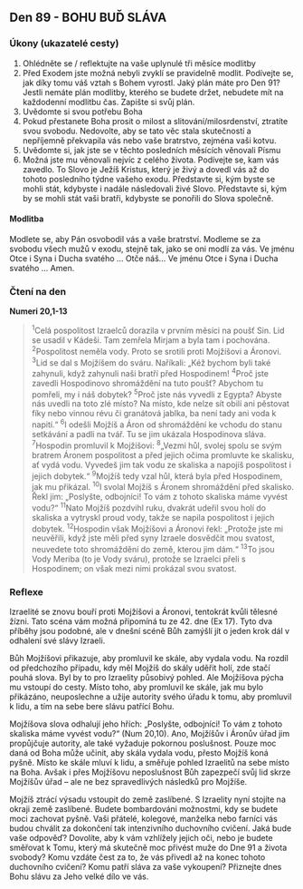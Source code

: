 ## Den 89 - BOHU BUĎ SLÁVA

### Úkony (ukazatelé cesty)

1. Ohlédněte se / reflektujte na vaše uplynulé tři měsíce modlitby
1. Před Exodem jste možná nebyli zvyklí se pravidelně modlit. Podívejte se, jak díky tomu váš vztah s Bohem vyrostl. Jaký plán máte pro Den 91? Jestli nemáte plán modlitby, kterého se budete držet, nebudete mít na každodenní modlitbu čas. Zapište si svůj plán.
1. Uvědomte si svou potřebu Boha
1. Pokud přestanete Boha prosit o milost a slitování/milosrdenství, ztratíte svou svobodu. Nedovolte, aby se tato věc stala skutečností a nepříjemně překvapila vás nebo vaše bratrstvo, zejména vaši kotvu.
1. Uvědomte si, jak jste se v těchto posledních měsících věnovali Písmu
1. Možná jste mu věnovali nejvíc z celého života. Podívejte se, kam vás zavedlo. To Slovo je Ježíš Kristus, který je živý a dovedl vás až do tohoto posledního týdne vašeho exodu. Představte si, kým byste se mohli stát, kdybyste i nadále následovali živé Slovo. Představte si, kým by se mohli stát vaši bratři, kdybyste se ponořili do Slova společně.

#### Modlitba

Modlete se, aby Pán osvobodil vás a vaše bratrství.
Modleme se za svobodu všech mužů v exodu, stejně tak, jako se oni modlí za vás.
Ve jménu Otce i Syna i Ducha svatého … Otče náš… Ve jménu Otce i Syna i Ducha svatého … Amen.

### Čtení na den

**Numeri 20,1-13**

> <sup>1</sup>Celá pospolitost Izraelců dorazila v prvním měsíci na poušť Sin. Lid se usadil v Kádeši. Tam zemřela Mirjam a byla tam i pochována.
> <sup>2</sup>Pospolitost neměla vody. Proto se srotili proti Mojžíšovi a Áronovi.
> <sup>3</sup>Lid se dal s Mojžíšem do sváru. Naříkali: „Kéž bychom byli také zahynuli, když zahynuli naši bratří před Hospodinem!
> <sup>4</sup>Proč jste zavedli Hospodinovo shromáždění na tuto poušť? Abychom tu pomřeli, my i náš dobytek?
> <sup>5</sup>Proč jste nás vyvedli z Egypta? Abyste nás uvedli na toto zlé místo? Na místo, kde nelze sít obilí ani pěstovat fíky nebo vinnou révu či granátová jablka, ba není tady ani voda k napití.“
> <sup>6</sup>I odešli Mojžíš a Áron od shromáždění ke vchodu do stanu setkávání a padli na tvář. Tu se jim ukázala Hospodinova sláva.
> <sup>7</sup>Hospodin promluvil k Mojžíšovi:
> <sup>8</sup>„Vezmi hůl, svolej spolu se svým bratrem Áronem pospolitost a před jejich očima promluvte ke skalisku, ať vydá vodu. Vyvedeš jim tak vodu ze skaliska a napojíš pospolitost i jejich dobytek.“
> <sup>9</sup>Mojžíš tedy vzal hůl, která byla před Hospodinem, jak mu přikázal.
> <sup>10</sup>I svolal Mojžíš s Áronem shromáždění před skalisko. Řekl jim: „Poslyšte, odbojníci! To vám z tohoto skaliska máme vyvést vodu?“
> <sup>11</sup>Nato Mojžíš pozdvihl ruku, dvakrát udeřil svou holí do skaliska a vytryskl proud vody, takže se napila pospolitost i jejich dobytek.
> <sup>12</sup>Hospodin však Mojžíšovi a Áronovi řekl: „Protože jste mi neuvěřili, když jste měli před syny Izraele dosvědčit mou svatost, neuvedete toto shromáždění do země, kterou jim dám.“
> <sup>13</sup>To jsou Vody Meriba (to je Vody sváru), protože se Izraelci přeli s Hospodinem; on však mezi nimi prokázal svou svatost.

### Reflexe

Izraelité se znovu bouří proti Mojžíšovi a Áronovi, tentokrát kvůli tělesné žízni. Tato scéna vám možná připomíná tu
ze 42. dne (Ex 17). Tyto dva příběhy jsou podobné, ale v dnešní scéně Bůh zamýšlí jít o jeden krok dál v odhalení své
slávy Izraeli.

Bůh Mojžíšovi přikazuje, aby promluvil ke skále, aby vydala vodu. Na rozdíl od předchozího případu, kdy měl Mojžíš
do skály uděřit holí, zde stačí pouhá slova. Byl by to pro Izraelity působivý pohled. Ale Mojžíšova pýcha mu vstoupí
do cesty. Místo toho, aby promluvil ke skále, jak mu bylo přikázáno, neuposlechne a užije autority svého úřadu k tomu,
aby promluvil k lidu, a tím na sebe bere slávu patřící Bohu.

Mojžíšova slova odhalují jeho hřích: „Poslyšte, odbojníci! To vám z tohoto skaliska máme vyvést vodu?“ (Num
20,10). Ano, Mojžíšův i Áronův úřad jim propůjčuje autority, ale také vyžaduje pokornou poslušnost. Pouze moc daná
od Boha může učinit, aby skála vydala vodu, přesto Mojžíš koná pyšně. Místo ke skále mluví k lidu, a směřuje pohled
Izraelitů na sebe místo na Boha. Avšak i přes Mojžíšovu neposlušnost Bůh zapezpečí svůj lid skrze Mojžíšův úřad –
ale ne bez spravedlivých následků pro Mojžíše.

Mojžíš ztrácí výsadu vstoupit do země zaslíbené. S Izraelity nyní stojíte na okraji země zaslíbené. Budete
bombardováni možnostmi, kdy se budete moci zachovat pyšně. Vaši přátelé, kolegové, manželka nebo farníci vás
budou chválit za dokončení tak intenzivního duchovního cvičení. Jaká bude vaše odpověď? Dovolíte, aby k vám
vzhlížely jejich oči, nebo je budete směřovat k Tomu, který má skutečně moc přivést muže do Dne 91 a života
svobody? Komu vzdáte čest za to, že vás přivedl až na konec tohoto duchovního cvičení? Komu patří sláva za vaše
vykoupení? Přiznejte dnes Bohu slávu za Jeho velké dílo ve vás.
